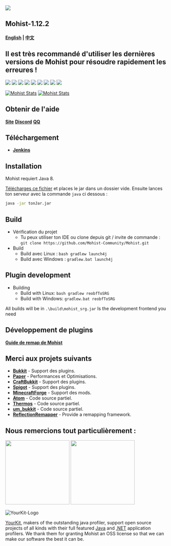 <img src="https://i.loli.net/2020/02/28/vZRHJACadF7rgn5.png">

## Mohist-1.12.2
#### [English](https://github.com/Mohist-Community/Mohist/blob/1.12.2/README.md) | [中文](https://github.com/Mohist-Community/Mohist/blob/1.12.2/README-zh.md) 

## Il est très recommandé d'utiliser les dernières versions de Mohist pour résoudre rapidement les erreures !

[![](https://ci.codemc.org/buildStatus/icon?job=Mohist-Community%2FMohist-1.12.2)](https://ci.codemc.org/job/Mohist-Community/job/Mohist-1.12.2/)
![](https://img.shields.io/github/stars/Mohist-Community/Mohist.svg?label=Stars)
![](https://img.shields.io/github/license/Mohist-Community/Mohist.svg)
[![](https://img.shields.io/badge/Forge-1.12.2--14.23.5.2854-brightgreen.svg?colorB=26303d)](http://files.minecraftforge.net/maven/net/minecraftforge/forge/index_1.12.2.html)
[![](https://img.shields.io/badge/Paper-1.12.2-brightgreen.svg?colorB=DC3340)](https://papermc.io/downloads#Paper-1.12)
![](https://img.shields.io/badge/AdoptOpenJDK-8u242-brightgreen.svg?colorB=469C00)
![](https://img.shields.io/badge/Gradle-5.6.4-brightgreen.svg?colorB=469C00)
[![](https://img.shields.io/bstats/servers/6762?label=bStats%20Button)](https://bstats.org/plugin/server-implementation/Mohist/6762)
[![](https://badges.crowdin.net/mohist/localized.svg)](https://crowdin.com/project/mohist)

[![Mohist Stats](https://bstats.org/signatures/server-implementation/Mohist.svg)](https://bstats.org/plugin/server-implementation/Mohist/6762)
[![Mohist Stats](https://bstats.org/signatures/bukkit/Mohist.svg)](https://bstats.org/plugin/bukkit/Mohist/3939)

Obtenir de l'aide
------
   [**Site**](https://mohist.red/)
   [**Discord**](https://discord.gg/ZgXjHGd)
   [**QQ**](https://jq.qq.com/?_wv=1027&k=5YIRYnH)  
   
Téléchargement
------
* [**Jenkins**](https://ci.codemc.org/job/Mohist-Community/job/Mohist-1.12.2/)

Installation
------
Mohist requiert Java 8.

[Télécharges ce fichier](https://ci.codemc.org/job/Mohist-Community/job/Mohist-1.12.2/) et places le jar dans un dossier vide. Ensuite lances ton serveur avec la commande `java` ci dessous :
```sh
java -jar tonJar.jar
```

Build
------
* Vérification du projet
  * Tu peux utiliser ton IDE ou clone depuis git / invite de commande :
  `git clone https://github.com/Mohist-Community/Mohist.git`
* Build
  * Build avec Linux :
  `bash gradlew launch4j`
  * Build avec Windows :
  `gradlew.bat launch4j `

Plugin development
------
* Building
   * Build with Linux:
   `bash gradlew reobfToSRG`
   * Build with Windows:
   `gradlew.bat reobfToSRG`

All builds will be in `.\build\mohist_srg.jar` Is the development frontend you need

Développement de plugins
------
 [**Guide de remap de Mohist**](https://github.com/Mohist-Community/MohistRemapGuide)

Merci aux projets suivants
------
* [**Bukkit**](https://hub.spigotmc.org/stash/scm/spigot/bukkit.git) - Support des plugins.
* [**Paper**](https://github.com/PaperMC/Paper.git) - Performances et Optimisations.
* [**CraftBukkit**](https://hub.spigotmc.org/stash/scm/spigot/craftbukkit.git) - Support des plugins.
* [**Spigot**](https://hub.spigotmc.org/stash/scm/spigot/spigot.git) - Support des plugins.
* [**MinecraftForge**](https://github.com/MinecraftForge/MinecraftForge.git) - Support des mods.
* [**Atom**](https://gitlab.com/divinecode/atom/Atom.git) - Code source partiel.
* [**Thermos**](https://github.com/CyberdyneCC/Thermos.git) - Code source partiel.
* [**um_bukkit**](https://github.com/TechCatOther/um_bukkit.git) - Code source partiel.
* [**ReflectionRemapper**](https://github.com/Maxqia/ReflectionRemapper.git) - Provide a remapping framework.

Nous remercions tout particulièrement :
-------------
<a href="https://serverjars.com/"><img src="https://serverjars.com/assets/img/logo_white.svg" width="200"></a>
<a href="https://ci.codemc.io/"><img src="https://i.loli.net/2020/03/11/YNicj3PLkU5BZJT.png" width="200"></a>

![YourKit-Logo](https://www.yourkit.com/images/yklogo.png)

[YourKit](http://www.yourkit.com/), makers of the outstanding java profiler, support open source projects of all kinds with their full featured [Java](https://www.yourkit.com/java/profiler/index.jsp) and [.NET](https://www.yourkit.com/.net/profiler/index.jsp) application profilers. We thank them for granting Mohist an OSS license so that we can make our software the best it can be.
